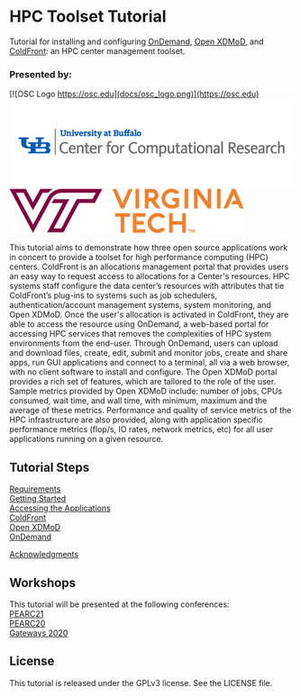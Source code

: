 # HPC Toolset Tutorial

Tutorial for installing and configuring [OnDemand](https://openondemand.org/), [Open XDMoD](https://open.xdmod.org), and [ColdFront](http://coldfront.io): an HPC center management toolset.  

### Presented by:

[![OSC Logo https://osc.edu](docs/osc_logo.png)](https://osc.edu)  
[![CCR logo](docs/ccr_logo.jpg)](https://buffalo.edu/ccr)  
[![VT logo](docs/vt_logo.jpg)](https://arc.vt.edu/)  


This tutorial aims to demonstrate how three open source applications work in concert to provide a toolset for high performance computing (HPC) centers. ColdFront is an allocations management portal that provides users an easy way to request access to allocations for a Center's resources.  HPC systems staff configure the data center’s resources with attributes that tie ColdFront’s plug-ins to systems such as job schedulers, authentication/account management systems, system monitoring, and Open XDMoD.  Once the user's allocation is activated in ColdFront, they are able to access the resource using OnDemand, a web-based portal for accessing HPC services that removes the complexities of HPC system environments from the end-user.  Through OnDemand, users can upload and download files, create, edit, submit and monitor jobs, create and share apps, run GUI applications and connect to a terminal, all via a web browser, with no client software to install and configure.  The Open XDMoD portal provides a rich set of features, which are tailored to the role of the user.  Sample metrics provided by Open XDMoD include: number of jobs, CPUs consumed, wait time, and wall time, with minimum, maximum and the average of these metrics. Performance and quality of service metrics of the HPC infrastructure are also provided, along with application specific performance metrics (flop/s, IO rates, network metrics, etc) for all user applications running on a given resource.  


## Tutorial Steps

[Requirements](docs/requirements.md)  
[Getting Started](docs/getting_started.md)  
[Accessing the Applications](docs/applications.md)  
[ColdFront](/coldfront/README.md)  
[Open XDMoD](/xdmod/README.md)  
[OnDemand](/ondemand/README.md)  

[Acknowledgments](docs/acknowledgments.md)


## Workshops
This tutorial will be presented at the following conferences:  
[PEARC21](https://pearc.acm.org/pearc21)  
[PEARC20](https://pearc.acm.org/pearc20/)  
[Gateways 2020](https://sciencegateways.org/web/gateways2020)

## License

This tutorial is released under the GPLv3 license. See the LICENSE file.
